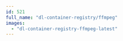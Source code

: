 ```yaml
---
id: 521
full_name: "dl-container-registry/ffmpeg"
images: 
  - "dl-container-registry-ffmpeg-latest"
---
```

